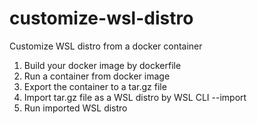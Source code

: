 # customize-wsl-distro
Customize WSL distro from a docker container
1. Build your docker image by dockerfile
2. Run a container from docker image
3. Export the container to a tar.gz file
4. Import tar.gz file as a WSL distro by WSL CLI --import
5. Run imported WSL distro
